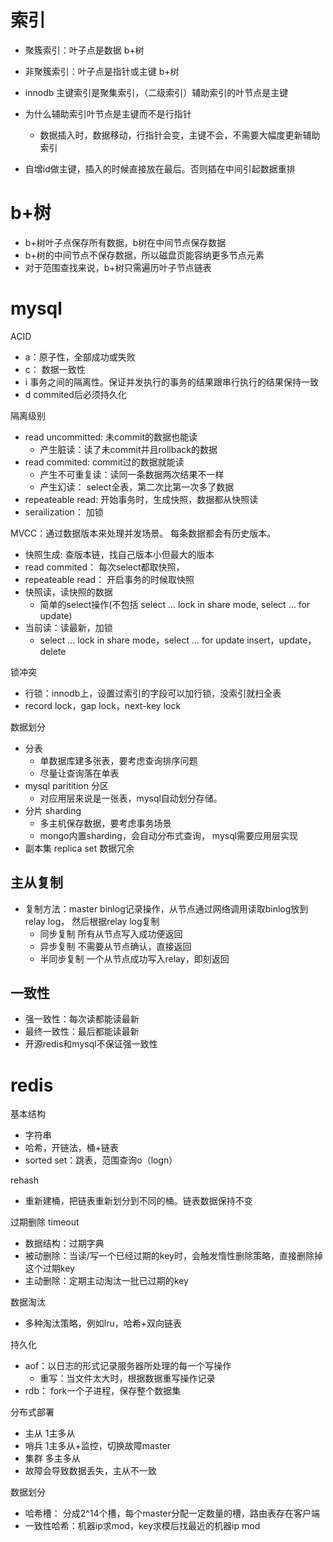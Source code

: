 # 索引
- 聚簇索引：叶子点是数据 b+树
- 非聚簇索引：叶子点是指针或主键  b+树
- innodb 主键索引是聚集索引，（二级索引）辅助索引的叶节点是主键
- 为什么辅助索引叶节点是主键而不是行指针
    - 数据插入时，数据移动，行指针会变，主键不会，不需要大幅度更新辅助索引

- 自增id做主键，插入的时候直接放在最后。否则插在中间引起数据重排

# b+树
- b+树叶子点保存所有数据，b树在中间节点保存数据
- b+树的中间节点不保存数据，所以磁盘页能容纳更多节点元素
- 对于范围查找来说，b+树只需遍历叶子节点链表


# mysql
ACID
- a：原子性，全部成功或失败
- c： 数据一致性
- i 事务之间的隔离性。保证并发执行的事务的结果跟串行执行的结果保持一致
- d commited后必须持久化

隔离级别
- read uncommitted: 未commit的数据也能读
    - 产生脏读：读了未commit并且rollback的数据
- read commited: commit过的数据就能读
    - 产生不可重复读：读同一条数据两次结果不一样
    - 产生幻读： select全表，第二次比第一次多了数据
- repeateable read: 开始事务时，生成快照，数据都从快照读
- serailization： 加锁


MVCC：通过数据版本来处理并发场景。 每条数据都会有历史版本。
- 快照生成: 查版本链，找自己版本小但最大的版本
- read commited： 每次select都取快照，
- repeateable read： 开启事务的时候取快照
- 快照读，读快照的数据
    - 简单的select操作(不包括 select ... lock in share mode, select ... for update)
- 当前读：读最新，加锁
    - select ... lock in share mode，select ... for update insert，update，delete


锁冲突
- 行锁：innodb上，设置过索引的字段可以加行锁，没索引就扫全表
- record lock，gap lock，next-key lock


数据划分
- 分表 
    - 单数据库建多张表，要考虑查询排序问题
    - 尽量让查询落在单表
-   mysql paritition 分区
    - 对应用层来说是一张表，mysql自动划分存储。
-   分片 sharding
    - 多主机保存数据，要考虑事务场景
    - mongo内置sharding，会自动分布式查询， mysql需要应用层实现
- 副本集 replica set 数据冗余


## 主从复制
- 复制方法：master binlog记录操作，从节点通过网络调用读取binlog放到relay log， 然后根据relay log复制
    - 同步复制 所有从节点写入成功便返回
    - 异步复制 不需要从节点确认，直接返回
    - 半同步复制 一个从节点成功写入relay，即刻返回

## 一致性
- 强一致性：每次读都能读最新
- 最终一致性：最后都能读最新
- 开源redis和mysql不保证强一致性

# redis
基本结构
- 字符串
- 哈希，开链法，桶+链表
- sorted set：跳表，范围查询o（logn）
 
rehash
- 重新建桶，把链表重新划分到不同的桶。链表数据保持不变

过期删除 timeout
- 数据结构：过期字典
- 被动删除：当读/写一个已经过期的key时，会触发惰性删除策略，直接删除掉这个过期key
- 主动删除：定期主动淘汰一批已过期的key

数据淘汰
-  多种淘汰策略，例如lru，哈希+双向链表

持久化
- aof：以日志的形式记录服务器所处理的每一个写操作 
    - 重写：当文件太大时，根据数据重写操作记录
- rdb： fork一个子进程，保存整个数据集

分布式部署
- 主从   1主多从
- 哨兵  1主多从+监控，切换故障master
- 集群 多主多从
- 故障会导致数据丢失，主从不一致

数据划分
- 哈希槽： 分成2^14个槽，每个master分配一定数量的槽，路由表存在客户端
- 一致性哈希：机器ip求mod，key求模后找最近的机器ip mod



